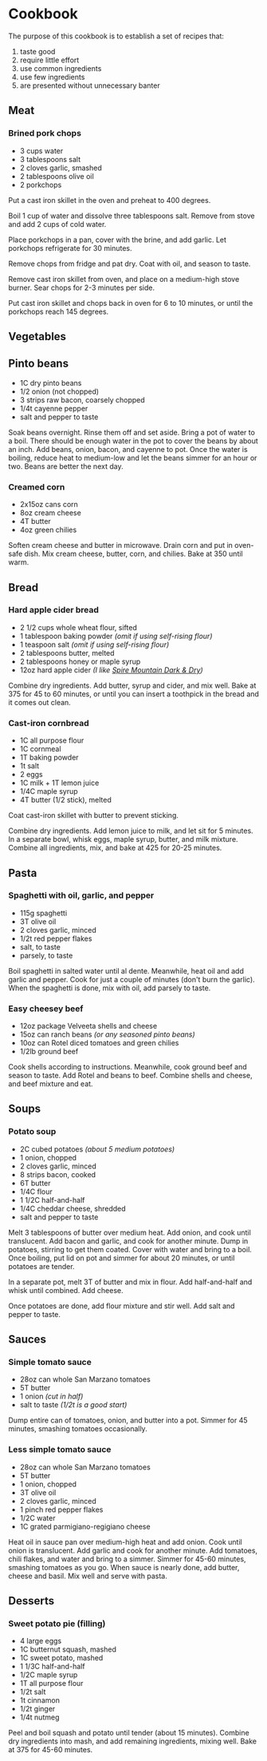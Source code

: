 # Cookbook
The purpose of this cookbook is to establish a set of recipes that:
1) taste good
2) require little effort
3) use common ingredients
4) use few ingredients
5) are presented without unnecessary banter

## Meat

### Brined pork chops
* 3 cups water
* 3 tablespoons salt
* 2 cloves garlic, smashed
* 2 tablespoons olive oil
* 2 porkchops

Put a cast iron skillet in the oven and preheat to 400 degrees.

Boil 1 cup of water and dissolve three tablespoons salt. Remove from stove and add 2 cups of cold water.

Place porkchops in a pan, cover with the brine, and add garlic. Let porkchops refrigerate for 30 minutes.

Remove chops from fridge and pat dry. Coat with oil, and season to taste.

Remove cast iron skillet from oven, and place on a medium-high stove burner. Sear chops for 2-3 minutes per side.

Put cast iron skillet and chops back in oven for 6 to 10 minutes, or until the porkchops reach 145 degrees.

## Vegetables

## Pinto beans
* 1C dry pinto beans
* 1/2 onion (not chopped)
* 3 strips raw bacon, coarsely chopped
* 1/4t cayenne pepper
* salt and pepper to taste

Soak beans overnight. Rinse them off and set aside. Bring a pot of water to a boil. There should be enough water in the pot to cover the beans by about an inch. Add beans, onion, bacon, and cayenne to pot. Once the water is boiling, reduce heat to medium-low and let the beans simmer for an hour or two. Beans are better the next day.

### Creamed corn
* 2x15oz cans corn
* 8oz cream cheese
* 4T butter
* 4oz green chilies

Soften cream cheese and butter in microwave. Drain corn and put in oven-safe dish.
Mix cream cheese, butter, corn, and chilies. Bake at 350 until warm.

## Bread

### Hard apple cider bread
* 2 1/2 cups whole wheat flour, sifted
* 1 tablespoon baking powder *(omit if using self-rising flour)*
* 1 teaspoon salt *(omit if using self-rising flour)*
* 2 tablespoons butter, melted
* 2 tablespoons honey or maple syrup
* 12oz hard apple cider *(I like [Spire Mountain Dark & Dry](http://www.spiremountaincider.com/darkdry))*

Combine dry ingredients. Add butter, syrup and cider, and mix well. Bake at 375 for 45 to 60 minutes, or until you can insert a toothpick in the bread and it comes out clean.

### Cast-iron cornbread
* 1C all purpose flour
* 1C cornmeal
* 1T baking powder
* 1t salt
* 2 eggs
* 1C milk + 1T lemon juice
* 1/4C maple syrup
* 4T butter (1/2 stick), melted

Coat cast-iron skillet with butter to prevent sticking.

Combine dry ingredients. Add lemon juice to milk, and let sit for 5 minutes.
In a separate bowl, whisk eggs, maple syrup, butter, and milk mixture.
Combine all ingredients, mix, and bake at 425 for 20-25 minutes.

## Pasta

### Spaghetti with oil, garlic, and pepper
* 115g spaghetti
* 3T olive oil
* 2 cloves garlic, minced
* 1/2t red pepper flakes
* salt, to taste
* parsely, to taste

Boil spaghetti in salted water until al dente.
Meanwhile, heat oil and add garlic and pepper. Cook for just a couple of minutes (don't burn the garlic). When the spaghetti is done, mix with oil, add parsely to taste.

### Easy cheesey beef
* 12oz package Velveeta shells and cheese
* 15oz can ranch beans *(or any seasoned pinto beans)*
* 10oz can Rotel diced tomatoes and green chilies
* 1/2lb ground beef

Cook shells according to instructions. Meanwhile, cook ground beef and season to taste. Add Rotel and beans to beef. Combine shells and cheese, and beef mixture and eat.

## Soups

### Potato soup
* 2C cubed potatoes *(about 5 medium potatoes)*
* 1 onion, chopped
* 2 cloves garlic, minced
* 8 strips bacon, cooked
* 6T butter
* 1/4C flour
* 1 1/2C half-and-half
* 1/4C cheddar cheese, shredded
* salt and pepper to taste

Melt 3 tablespoons of butter over medium heat. Add onion, and cook until translucent. Add bacon and garlic, and cook for another minute. Dump in potatoes, stirring to get them coated. Cover with water and bring to a boil. Once boiling, put lid on pot and simmer for about 20 minutes, or until potatoes are tender.

In a separate pot, melt 3T of butter and mix in flour. Add half-and-half and whisk until combined. Add cheese.

Once potatoes are done, add flour mixture and stir well. Add salt and pepper to taste.


## Sauces

### Simple tomato sauce
* 28oz can whole San Marzano tomatoes
* 5T butter
* 1 onion *(cut in half)*
* salt to taste *(1/2t is a good start)*

Dump entire can of tomatoes, onion, and butter into a pot. Simmer for 45 minutes, smashing 
tomatoes occasionally.

### Less simple tomato sauce
* 28oz can whole San Marzano tomatoes
* 5T butter
* 1 onion, chopped
* 3T olive oil
* 2 cloves garlic, minced
* 1 pinch red pepper flakes
* 1/2C water
* 1C grated parmigiano-regigiano cheese

Heat oil in sauce pan over medium-high heat and add onion. Cook until onion is translucent. Add garlic and cook for another minute. Add tomatoes, chili flakes, and water and bring to a simmer. Simmer for 45-60 minutes, smashing tomatoes as you go. When sauce is nearly done, add butter, cheese and basil. Mix well and serve with pasta.

## Desserts

### Sweet potato pie (filling)
* 4 large eggs
* 1C butternut squash, mashed
* 1C sweet potato, mashed
* 1 1/3C half-and-half
* 1/2C maple syrup
* 1T all purpose flour
* 1/2t salt
* 1t cinnamon
* 1/2t ginger
* 1/4t nutmeg

Peel and boil squash and potato until tender (about 15 minutes).
Combine dry ingredients into mash, and add remaining ingredients, mixing well.
Bake at 375 for 45-60 minutes.
